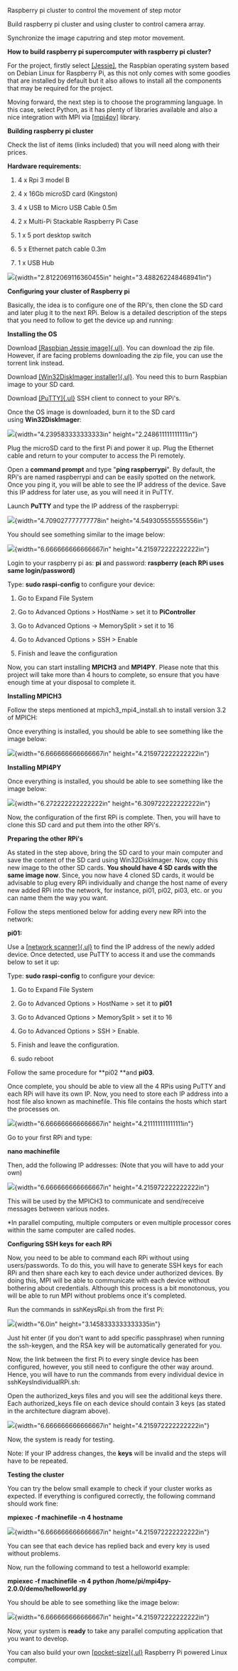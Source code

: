 Raspberry pi cluster to control the movement of step motor 

Build raspberry pi cluster and using cluster to control camera array.

Synchronize the image caputring and step motor movement.


**How to build raspberry pi supercomputer with raspberry pi cluster?**

For the project, firstly select
[[Jessie]](https://www.raspberrypi.org/downloads/raspbian/), the
Raspbian operating system based on Debian Linux for Raspberry Pi, as
this not only comes with some goodies that are installed by default but
it also allows to install all the components that may be required for
the project.

Moving forward, the next step is to choose the programming language. In
this case, select Python, as it has plenty of libraries available and
also a nice integration with MPI
via [[mpi4py]](https://pythonhosted.org/mpi4py/) library.

**Building raspberry pi cluster**

Check the list of items (links included) that you will need along with
their prices.

**Hardware requirements:**

1.  4 x Rpi 3 model B 

2.  4 x 16Gb microSD card (Kingston)

3.  4 x USB to Micro USB Cable 0.5m 

4.  2 x Multi-Pi Stackable Raspberry Pi Case 

5.  1 x 5 port desktop switch

6.  5 x Ethernet patch cable 0.3m

7.  1 x USB Hub

![](media\image1.png){width="2.8122069116360455in"
height="3.488262248468941in"}

**Configuring your cluster of Raspberry pi**

Basically, the idea is to configure one of the RPi's, then clone the SD
card and later plug it to the next RPi. Below is a detailed description
of the steps that you need to follow to get the device up and running:

**Installing the OS**

Download [[Raspbian Jessie
image]{.ul}](https://www.raspberrypi.org/downloads/raspbian/). You can
download the zip file. However, if are facing problems downloading the
zip file, you can use the torrent link instead.

Download [[Win32DiskImager
installer]{.ul}](https://sourceforge.net/projects/win32diskimager/files/Archive/Win32DiskImager-0.9.5-install.exe/download).
You need this to burn Raspbian image to your SD card.

Download [[PuTTY]{.ul}](https://www.chiark.greenend.org.uk/~sgtatham/putty/download.html) SSH
client to connect to your RPi's.

Once the OS image is downloaded, burn it to the SD card
using **Win32DiskImager**:

![](media\image2.png){width="4.239583333333333in"
height="2.248611111111111in"}

Plug the microSD card to the first Pi and power it up. Plug the Ethernet
cable and return to your computer to access the Pi remotely.

Open a **command prompt** and type "**ping raspberrypi**". By default,
the RPi's are named raspberrypi and can be easily spotted on the
network. Once you ping it, you will be able to see the IP address of the
device. Save this IP address for later use, as you will need it in
PuTTY.

Launch **PuTTY** and type the IP address of the raspberrypi:

![](media\image3.png){width="4.709027777777778in"
height="4.549305555555556in"}

You should see something similar to the image below:

![](media\image4.png){width="6.666666666666667in"
height="4.215972222222222in"}

Login to your raspberry pi as: **pi** and password: **raspberry (each
RPi uses same login/password)**

Type: **sudo raspi-config** to configure your device:

1.  Go to Expand File System

2.  Go to Advanced Options \> HostName \> set it to **PiController**

3.  Go to Advanced Options -\> MemorySplit \> set it to 16

4.  Go to Advanced Options \> SSH \> Enable

5.  Finish and leave the configuration

Now, you can start installing **MPICH3** and **MPI4PY**. Please note
that this project will take more than 4 hours to complete, so ensure
that you have enough time at your disposal to complete it.

**Installing MPICH3**

Follow the steps mentioned at mpich3_mpi4_install.sh to install version
3.2 of MPICH:

Once everything is installed, you should be able to see something like
the image below:

![](media\image5.png){width="6.666666666666667in"
height="4.215972222222222in"}

**Installing MPI4PY**

Once everything is installed, you should be able to see something like
the image below:

![](media\image6.png){width="6.272222222222222in"
height="6.309722222222222in"}

Now, the configuration of the first RPi is complete. Then, you will have
to clone this SD card and put them into the other RPi's.

**Preparing the other RPi's**

As stated in the step above, bring the SD card to your main computer and
save the content of the SD card using Win32DiskImager. Now, copy this
new image to the other SD cards. **You should have 4 SD cards with the
same image now**. Since, you now have 4 cloned SD cards, it would be
advisable to plug every RPi individually and change the host name of
every new added RPi into the network, for instance, pi01, pi02, pi03,
etc. or you can name them the way you want.

Follow the steps mentioned below for adding every new RPi into the
network:

**pi01:**

Use a [[network
scanner]{.ul}](https://www.softperfect.com/products/networkscanner/) to
find the IP address of the newly added device. Once detected, use PuTTY
to access it and use the commands below to set it up:

Type: **sudo raspi-config** to configure your device:

1.  Go to Expand File System

2.  Go to Advanced Options \> HostName \> set it to **pi01**

3.  Go to Advanced Options \> MemorySplit \> set it to 16

4.  Go to Advanced Options \> SSH \> Enable.

5.  Finish and leave the configuration.

6.  sudo reboot

Follow the same procedure for **pi02 **and **pi03**.

Once complete, you should be able to view all the 4 RPis using PuTTY and
each RPi will have its own IP. Now, you need to store each IP address
into a host file also known as machinefile. This file contains the hosts
which start the processes on.

![](media\image7.png){width="6.666666666666667in"
height="4.211111111111111in"}

Go to your first RPi and type:

**nano machinefile**

Then, add the following IP addresses: (Note that you will have to add
your own)

![](media\image8.png){width="6.666666666666667in"
height="4.215972222222222in"}

This will be used by the MPICH3 to communicate and send/receive messages
between various nodes.

\*In parallel computing, multiple computers or even multiple processor
cores within the same computer are called nodes.

**Configuring SSH keys for each RPi**

Now, you need to be able to command each RPi without using
users/passwords. To do this, you will have to generate SSH keys for each
RPi and then share each key to each device under authorized devices. By
doing this, MPI will be able to communicate with each device without
bothering about credentials. Although this process is a bit monotonous,
you will be able to run MPI without problems once it's completed.

Run the commands in sshKeysRpi.sh from the first Pi:

![](media\image9.png){width="6.0in" height="3.1458333333333335in"}

Just hit enter (if you don't want to add specific passphrase) when
running the ssh-keygen, and the RSA key will be automatically generated
for you.

Now, the link between the first Pi to every single device has been
configured, however, you still need to configure the other way around.
Hence, you will have to run the commands from every individual device in
sshKeysIndividualRPi.sh:

Open the authorized_keys files and you will see the additional keys
there. Each authorized_keys file on each device should contain 3 keys
(as stated in the architecture diagram above).

![](media\image10.png){width="6.666666666666667in"
height="4.215972222222222in"}

Now, the system is ready for testing.

Note: If your IP address changes, the **keys** will be invalid and the
steps will have to be repeated.

**Testing the cluster**

You can try the below small example to check if your cluster works as
expected. If everything is configured correctly, the following command
should work fine:

**mpiexec -f machinefile -n 4 hostname**

![](media\image11.png){width="6.666666666666667in"
height="4.215972222222222in"}

You can see that each device has replied back and every key is used
without problems.

Now, run the following command to test a helloworld example:

**mpiexec -f machinefile -n 4 python
/home/pi/mpi4py-2.0.0/demo/helloworld.py**

You should be able to see something like the image below:

![](media\image12.png){width="6.666666666666667in"
height="4.215972222222222in"}

Now, your system is **ready** to take any parallel computing application
that you want to develop.

You can also build your own
[[pocket-size]{.ul}](https://www.techworm.net/2017/03/create-phone-sized-raspberry-pi-powered-linux-computer-keyboard-display.html)
Raspberry Pi powered Linux computer.
